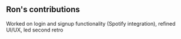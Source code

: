 ## Ron's contributions
Worked on login and signup functionality (Spotify integration), refined UI/UX, led second retro
